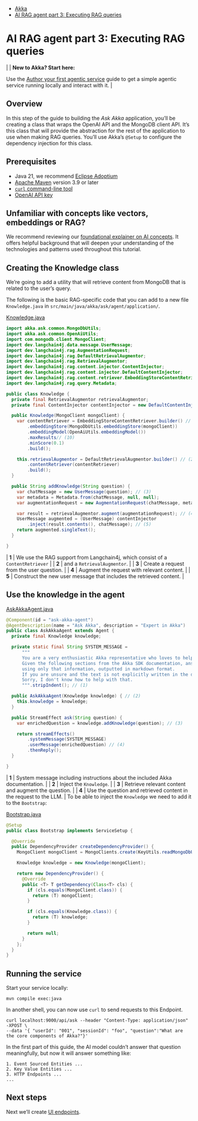 <!-- <nav> -->
- [Akka](../../index.html)
- [AI RAG agent part 3: Executing RAG queries](rag.html)

<!-- </nav> -->

# AI RAG agent part 3: Executing RAG queries

|  | **New to Akka? Start here:**

Use the [Author your first agentic service](../author-your-first-service.html) guide to get a simple agentic service running locally and interact with it. |

## <a href="about:blank#_overview"></a> Overview

In this step of the guide to building the *Ask Akka* application, you’ll be creating a class that wraps the OpenAI API and the MongoDB client API. It’s this class that will provide the abstraction for the rest of the application to use when making RAG queries. You’ll use Akka’s `@Setup` to configure the dependency injection for this class.

## <a href="about:blank#_prerequisites"></a> Prerequisites

- Java 21, we recommend [Eclipse Adoptium](https://adoptium.net/marketplace/)
- [Apache Maven](https://maven.apache.org/install.html) version 3.9 or later
- <a href="https://curl.se/download.html">`curl` command-line tool</a>
- [OpenAI API key](https://platform.openai.com/api-keys)

## <a href="about:blank#_unfamiliar_with_concepts_like_vectors_embeddings_or_rag"></a> Unfamiliar with concepts like vectors, embeddings or RAG?

We recommend reviewing our [foundational explainer on AI concepts](../../concepts/ai-agents.html#_foundational_ai_concepts_video). It offers helpful background that will deepen your understanding of the technologies and patterns used throughout this tutorial.

## <a href="about:blank#_creating_the_knowledge_class"></a> Creating the Knowledge class

We’re going to add a utility that will retrieve content from MongoDB that is related to the user’s query.

The following is the basic RAG-specific code that you can add to a new file `Knowledge.java` in `src/main/java/akka/ask/agent/application/`.

[Knowledge.java](https://github.com/akka/akka-sdk/blob/main/samples/ask-akka-agent/src/main/java/akka/ask/agent/application/Knowledge.java)
```java
import akka.ask.common.MongoDbUtils;
import akka.ask.common.OpenAiUtils;
import com.mongodb.client.MongoClient;
import dev.langchain4j.data.message.UserMessage;
import dev.langchain4j.rag.AugmentationRequest;
import dev.langchain4j.rag.DefaultRetrievalAugmentor;
import dev.langchain4j.rag.RetrievalAugmentor;
import dev.langchain4j.rag.content.injector.ContentInjector;
import dev.langchain4j.rag.content.injector.DefaultContentInjector;
import dev.langchain4j.rag.content.retriever.EmbeddingStoreContentRetriever;
import dev.langchain4j.rag.query.Metadata;

public class Knowledge {
  private final RetrievalAugmentor retrievalAugmentor;
  private final ContentInjector contentInjector = new DefaultContentInjector();

  public Knowledge(MongoClient mongoClient) {
    var contentRetriever = EmbeddingStoreContentRetriever.builder() // (1)
        .embeddingStore(MongoDbUtils.embeddingStore(mongoClient))
        .embeddingModel(OpenAiUtils.embeddingModel())
        .maxResults// (10)
        .minScore(0.1)
        .build();

    this.retrievalAugmentor = DefaultRetrievalAugmentor.builder() // (2)
        .contentRetriever(contentRetriever)
        .build();
  }

  public String addKnowledge(String question) {
    var chatMessage = new UserMessage(question); // (3)
    var metadata = Metadata.from(chatMessage, null, null);
    var augmentationRequest = new AugmentationRequest(chatMessage, metadata);

    var result = retrievalAugmentor.augment(augmentationRequest); // (4)
    UserMessage augmented = (UserMessage) contentInjector
        .inject(result.contents(), chatMessage); // (5)
    return augmented.singleText();
  }

}
```

| **1** | We use the RAG support from Langchain4j, which consist of a `ContentRetriever` |
| **2** | and a `RetrievalAugmentor`. |
| **3** | Create a request from the user question. |
| **4** | Augment the request with relevant content. |
| **5** | Construct the new user message that includes the retrieved content. |

## <a href="about:blank#_use_the_knowledge_in_the_agent"></a> Use the knowledge in the agent

[AskAkkaAgent.java](https://github.com/akka/akka-sdk/blob/main/samples/ask-akka-agent/src/main/java/akka/ask/agent/application/AskAkkaAgent.java)
```java
@Component(id = "ask-akka-agent")
@AgentDescription(name = "Ask Akka", description = "Expert in Akka")
public class AskAkkaAgent extends Agent {
  private final Knowledge knowledge;

  private static final String SYSTEM_MESSAGE =
      """
      You are a very enthusiastic Akka representative who loves to help people!
      Given the following sections from the Akka SDK documentation, answer the question
      using only that information, outputted in markdown format.
      If you are unsure and the text is not explicitly written in the documentation, say:
      Sorry, I don't know how to help with that.
      """.stripIndent(); // (1)

  public AskAkkaAgent(Knowledge knowledge) { // (2)
    this.knowledge = knowledge;
  }

  public StreamEffect ask(String question) {
    var enrichedQuestion = knowledge.addKnowledge(question); // (3)

    return streamEffects()
        .systemMessage(SYSTEM_MESSAGE)
        .userMessage(enrichedQuestion) // (4)
        .thenReply();
  }

}
```

| **1** | System message including instructions about the included Akka documentation. |
| **2** | Inject the `Knowledge`. |
| **3** | Retrieve relevant content and augment the question. |
| **4** | Use the question and retrieved content in the request to the LLM. |
To be able to inject the `Knowledge` we need to add it to the `Bootstrap`:

[Bootstrap.java](https://github.com/akka/akka-sdk/blob/main/samples/ask-akka-agent/src/main/java/akka/ask/Bootstrap.java)
```java
@Setup
public class Bootstrap implements ServiceSetup {

  @Override
  public DependencyProvider createDependencyProvider() {
    MongoClient mongoClient = MongoClients.create(KeyUtils.readMongoDbUri());

    Knowledge knowledge = new Knowledge(mongoClient);

    return new DependencyProvider() {
      @Override
      public <T> T getDependency(Class<T> cls) {
        if (cls.equals(MongoClient.class)) {
          return (T) mongoClient;
        }

        if (cls.equals(Knowledge.class)) {
          return (T) knowledge;
        }

        return null;
      }
    };
  }
}
```

## <a href="about:blank#_running_the_service"></a> Running the service

Start your service locally:

```command
mvn compile exec:java
```
In another shell, you can now use `curl` to send requests to this Endpoint.

```command
curl localhost:9000/api/ask --header "Content-Type: application/json" -XPOST \
--data '{ "userId": "001", "sessionId": "foo", "question":"What are the core components of Akka?"}'
```
In the first part of this guide, the AI model couldn’t answer that question meaningfully, but now it will answer something like:

```none
1. Event Sourced Entities ...
2. Key Value Entities ...
3. HTTP Endpoints ...
...
```

## <a href="about:blank#_next_steps"></a> Next steps

Next we’ll create [UI endpoints](endpoints.html).

<!-- <footer> -->

<!-- </footer> -->

<!-- <aside> -->

<!-- </aside> -->
